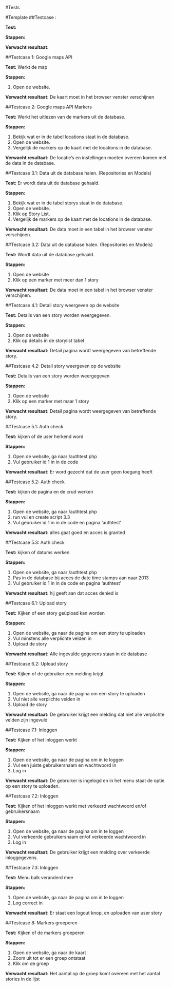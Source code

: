 #Tests

#Template
##Testcase :

**Test:**

**Stappen:**

**Verwacht resultaat:**

##Testcase 1: Google maps API

**Test:**
Werkt de map

**Stappen:**
1. Open de website.

**Verwacht resultaat:**
De kaart moet in het browser venster verschijnen

##Testcase 2: Google maps API Markers

**Test:**
Werkt het uitlezen van de markers uit de database.

**Stappen:**
1. Bekijk wat er in de tabel locations staat in de database.
2. Open de website.
3. Vergelijk de markers op de kaart met de locations in de database.

**Verwacht resultaat:**
De locatie’s en instellingen moeten overeen komen met de data in de database.

##Testcase 3.1: Data uit de database halen. (Repositories en Models)

**Test:**
Er wordt data uit de database gehaald.

**Stappen:**
1. Bekijk wat er in de tabel storys staat in de database.
2. Open de website.
3. Klik op Story List.
4. Vergelijk de markers op de kaart met de locations in de database.

**Verwacht resultaat:**
De data moet in een tabel in het browser venster verschijnen.

##Testcase 3.2: Data uit de database halen. (Repositories en Models)

**Test:**
Wordt data uit de database gehaald.

**Stappen:**
1. Open de website
2. Klik op een marker met meer dan 1 story

**Verwacht resultaat:**
De data moet in een tabel in het browser venster verschijnen.

##Testcase 4.1: Detail story weergeven op de website

**Test:**
Details van een story worden weergegeven.

**Stappen:**
1. Open de website
2. Klik op details in de storylist tabel

**Verwacht resultaat:**
Detail pagina wordt weergegeven van betreffende story.

##Testcase 4.2: Detail story weergeven op de website

**Test:**
Details van een story worden weergegeven

**Stappen:**
1. Open de website
2. Klik op een marker met maar 1 story

**Verwacht resultaat:**
Detail pagina wordt weergegeven van betreffende story.

##Testcase 5.1: Auth check

**Test:**
kijken of de user herkend word

**Stappen:**
1. Open de website, ga naar /authtest.php
2. Vul gebruiker id 1 in in de code

**Verwacht resultaat:**
Er word gezecht dat de user geen toegang heeft

##Testcase 5.2: Auth check

**Test:**
kijken de pagina en de crud werken

**Stappen:**
1. Open de website, ga naar /authtest.php
2. run vul en create script 3.3
3. Vul gebruiker id 1 in in de code en pagina ‘authtest’

**Verwacht resultaat:**
alles gaat goed en acces is granted

##Testcase 5.3: Auth check

**Test:**
kijken of datums werken

**Stappen:**
1. Open de website, ga naar /authtest.php
2. Pas in de database bij acces de date time stamps aan naar 2013
3. Vul gebruiker id 1 in in de code en pagina ‘authtest’

**Verwacht resultaat:**
hij geeft aan dat acces denied is

##Testcase 6.1: Upload story

**Test:**
Kijken of een story geüpload kan worden

**Stappen:**
1. Open de website, ga naar de pagina om een story te uploaden
2. Vul minstens alle verplichte velden in
3. Upload de story

**Verwacht resultaat:**
Alle ingevulde gegevens staan in de database

##Testcase 6.2: Upload story

**Test:**
Kijken of de gebruiker een melding krijgt

**Stappen:**
1. Open de website, ga naar de pagina om een story te uploaden
2. Vul niet alle verplichte velden in
3. Upload de story

**Verwacht resultaat:**
De gebruiker krijgt een melding dat niet alle verplichte velden zijn ingevuld

##Testcase 7.1: Inloggen

**Test:**
Kijken of het inloggen werkt

**Stappen:**
1. Open de website, ga naar de pagina om in te loggen
2. Vul een juiste gebruikersnaam en wachtwoord in
3. Log in

**Verwacht resultaat:**
De gebruiker is ingelogd en in het menu staat de optie op een story te uploaden.

##Testcase 7.2: Inloggen

**Test:**
Kijken of het inloggen werkt met verkeerd wachtwoord en/of gebruikersnaam

**Stappen:**
1. Open de website, ga naar de pagina om in te loggen
2. Vul verkeerde gebruikersnaam en/of verkeerde wachtwoord in
3. Log in

**Verwacht resultaat:**
De gebruiker krijgt een melding over verkeerde inloggegevens.

##Testcase 7.3: Inloggen

**Test:**
Menu balk veranderd mee

**Stappen:**
1. Open de website, ga naar de pagina om in te loggen
2. Log correct in

**Verwacht resultaat:**
Er staat een logout knop, en uploaden van user story

##Testcase 8: Markers groeperen

**Test:**
Kijken of de markers groeperen

**Stappen:**
1. Open de website, ga naar de kaart
2. Zoom uit tot er een groep ontstaat
3. Klik om de groep

**Verwacht resultaat:**
Het aantal op de groep komt overeen met het aantal stories in de lijst